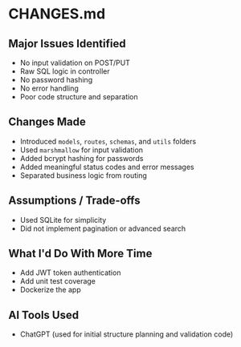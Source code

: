 # CHANGES.md

## Major Issues Identified
- No input validation on POST/PUT
- Raw SQL logic in controller
- No password hashing
- No error handling
- Poor code structure and separation

## Changes Made
- Introduced `models`, `routes`, `schemas`, and `utils` folders
- Used `marshmallow` for input validation
- Added bcrypt hashing for passwords
- Added meaningful status codes and error messages
- Separated business logic from routing

## Assumptions / Trade-offs
- Used SQLite for simplicity
- Did not implement pagination or advanced search

## What I'd Do With More Time
- Add JWT token authentication
- Add unit test coverage
- Dockerize the app

## AI Tools Used
- ChatGPT (used for initial structure planning and validation code)
